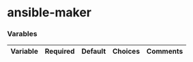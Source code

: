 # ansible-maker

### Varables

| Variable                | Required | Default | Choices                   | Comments                                   |
|-------------------------|----------|---------|---------------------------|--------------------------------------------|
